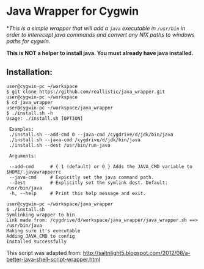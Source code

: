 Java Wrapper for Cygwin
============

**This is a simple wrapper that will add a `java` executable in `/usr/bin` in order to interecept java commands and convert any *NIX paths to windows paths for cygwin.**

**This is NOT a helper to install java. You must already have java installed.**

## Installation:
```
user@cygwin-pc ~/workspace
$ git clone https://github.com/reallistic/java_wrapper.git
user@cygwin-pc ~/workspace
$ cd java_wrapper
user@cygwin-pc ~/workspace/java_wrapper
$ ./install.sh -h
Usage: ./install.sh [OPTION]

 Examples:
 ./install.sh --add-cmd 0 --java-cmd /cygdrive/d/jdk/bin/java
 ./install.sh --java-cmd /cygdrive/d/jdk/bin/java
 ./install.sh --dest /usr/bin/run-java

 Arguments:

 --add-cmd      # { 1 (default) or 0 } Adds the JAVA_CMD variable to $HOME/.javawrapperrc
 --java-cmd     # Expicitly set the java command path.
 --dest         # Explicitly set the symlink dest. Default: /usr/bin/java
 -h, --help     # Print this help message and exit.

user@cygwin-pc ~/workspace/java_wrapper
$ ./install.sh
Symlinking wrapper to bin
Link made from: /cygdrive/d/workspace/java_wrapper/java_wrapper.sh ==> /usr/bin/java
Making sure it's executable
Adding JAVA_CMD to config
Installed successfully
```


This script was adapted from:
http://saltnlight5.blogspot.com/2012/08/a-better-java-shell-script-wrapper.html
